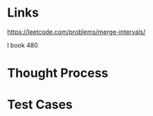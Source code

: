 # Links
https://leetcode.com/problems/merge-intervals/

l book 480

# Thought Process

# Test Cases

